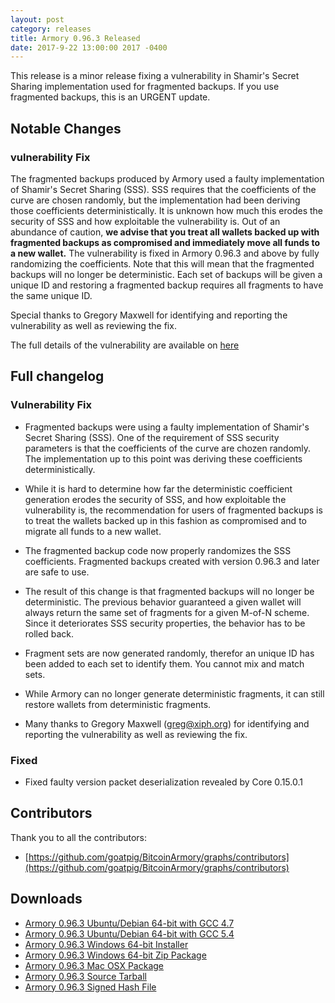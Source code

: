 ```yaml
---
layout: post
category: releases
title: Armory 0.96.3 Released
date: 2017-9-22 13:00:00 2017 -0400
---
```


This release is a minor release fixing a vulnerability in Shamir's Secret Sharing implementation used for fragmented backups. If you use fragmented backups, this is an URGENT update.

## Notable Changes

### vulnerability Fix

The fragmented backups produced by Armory used a faulty implementation of Shamir's Secret Sharing (SSS). SSS requires that the coefficients of the curve are chosen randomly, but the implementation had been deriving those coefficients deterministically. It is unknown how much this erodes the security of SSS and how exploitable the vulnerability is. Out of an abundance of caution, **we advise that you treat all wallets backed up with fragmented backups as compromised and immediately move all funds to a new wallet.** The vulnerability is fixed in Armory 0.96.3 and above by fully randomizing the coefficients. Note that this will mean that the fragmented backups will no longer be deterministic. Each set of backups will be given a unique ID and restoring a fragmented backup requires all fragments to have the same unique ID.

Special thanks to Gregory Maxwell for identifying and reporting the vulnerability as well as reviewing the fix.

The full details of the vulnerability are available on [here](/fragmented-backup-vuln)

## Full changelog

### Vulnerability Fix
- Fragmented backups were using a faulty implementation of Shamir's Secret Sharing (SSS).
 One of the requirement of SSS security parameters is that the coefficients of the curve are chozen randomly. The implementation
 up to this point was deriving these coefficients deterministically.

- While it is hard to determine how far the deterministic coefficient generation erodes the security of SSS, and how exploitable
 the vulnerability is, the recommendation for users of fragmented backups is to treat the wallets backed up in this fashion as
 compromised and to migrate all funds to a new wallet.

- The fragmented backup code now properly randomizes the SSS coefficients. Fragmented backups created with version 0.96.3 and later
 are safe to use.

- The result of this change is that fragmented backups will no longer be deterministic. The previous behavior guaranteed a given
 wallet will always return the same set of fragments for a given M-of-N scheme. Since it deteriorates SSS security properties,
 the behavior has to be rolled back.
- Fragment sets are now generated randomly, therefor an unique ID has been added to each set to identify them. You cannot mix
 and match sets.
- While Armory can no longer generate deterministic fragments, it can still restore wallets from deterministic fragments.

- Many thanks to Gregory Maxwell (greg@xiph.org) for identifying and reporting the vulnerability as well as reviewing the fix.

### Fixed
- Fixed faulty version packet deserialization revealed by Core 0.15.0.1

## Contributors

Thank you to all the contributors:

- [https://github.com/goatpig/BitcoinArmory/graphs/contributors](https://github.com/goatpig/BitcoinArmory/graphs/contributors)

## Downloads

- [Armory 0.96.3 Ubuntu/Debian 64-bit with GCC 4.7](https://github.com/goatpig/BitcoinArmory/releases/download/v0.96.3/armory_0.96.3-gcc4.7_amd64.deb)
- [Armory 0.96.3 Ubuntu/Debian 64-bit with GCC 5.4](https://github.com/goatpig/BitcoinArmory/releases/download/v0.96.3/armory_0.96.3-gcc5.4_amd64.deb)
- [Armory 0.96.3 Windows 64-bit Installer](https://github.com/goatpig/BitcoinArmory/releases/download/v0.96.3/armory_0.96.3_win64.exe)
- [Armory 0.96.3 Windows 64-bit Zip Package](https://github.com/goatpig/BitcoinArmory/releases/download/v0.96.3/armory_0.96.3_win64.zip)
- [Armory 0.96.3 Mac OSX Package](https://github.com/goatpig/BitcoinArmory/releases/download/v0.96.3/armory_0.96.3_osx.tar.gz)
- [Armory 0.96.3 Source Tarball](https://github.com/goatpig/BitcoinArmory/releases/download/v0.96.3/armory_0.96.3-src.tar.gz)
- [Armory 0.96.3 Signed Hash File](https://github.com/goatpig/BitcoinArmory/releases/download/v0.96.3/sha256sum.txt.asc)
